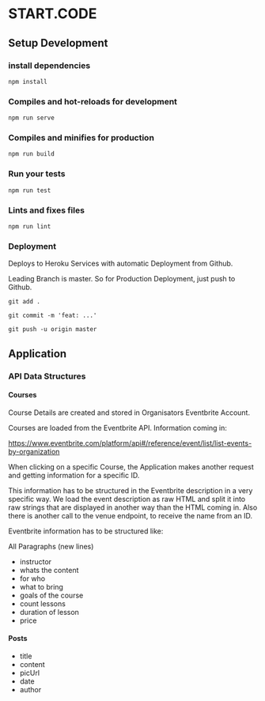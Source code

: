 # START.CODE

## Setup Development

### install dependencies
```
npm install
```

### Compiles and hot-reloads for development
```
npm run serve
```

### Compiles and minifies for production
```
npm run build
```

### Run your tests
```
npm run test
```

### Lints and fixes files
```
npm run lint
```

### Deployment

Deploys to Heroku Services with automatic Deployment from Github.

Leading Branch is master. So for Production Deployment, just push to Github.

```
git add .

git commit -m 'feat: ...'

git push -u origin master
```

## Application

### API Data Structures

#### Courses

Course Details are created and stored in Organisators Eventbrite Account.

Courses are loaded from the Eventbrite API. Information coming in:

https://www.eventbrite.com/platform/api#/reference/event/list/list-events-by-organization

When clicking on a specific Course, the Application makes another request and getting information for a specific ID.

This information has to be structured in the Eventbrite description in a very specific way. We load the event description as raw HTML and split it into raw strings that are displayed in another way than the HTML coming in. Also there is another call to the venue endpoint, to receive the name from an ID.

Eventbrite information has to be structured like:

All Paragraphs (new lines)

* instructor
* whats the content
* for who
* what to bring
* goals of the course
* count lessons
* duration of lesson
* price

#### Posts

* title
* content
* picUrl
* date
* author

